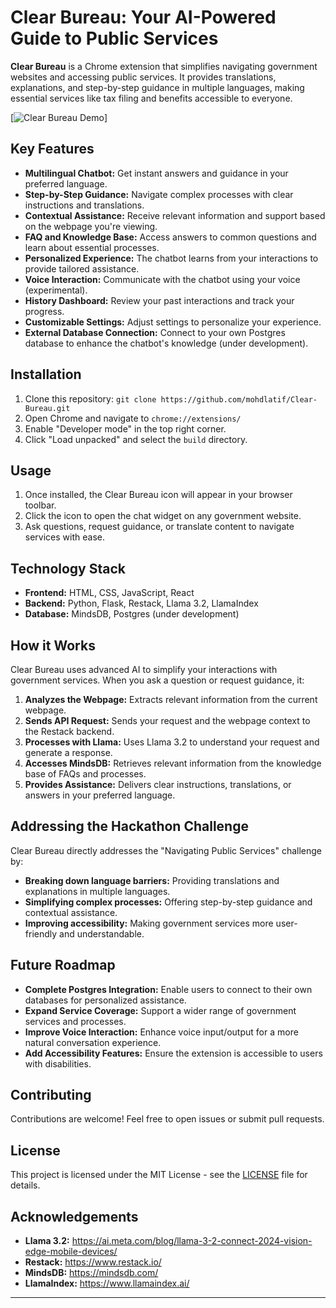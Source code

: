 # Clear Bureau: Your AI-Powered Guide to Public Services

**Clear Bureau** is a Chrome extension that simplifies navigating government websites and accessing public services. It provides translations, explanations, and step-by-step guidance in multiple languages, making essential services like tax filing and benefits accessible to everyone.

[![Clear Bureau Demo](https://lablab.ai/event/llama-impact-hackathon/code-crusiade)]

## Key Features

- **Multilingual Chatbot:** Get instant answers and guidance in your preferred language.
- **Step-by-Step Guidance:** Navigate complex processes with clear instructions and translations.
- **Contextual Assistance:** Receive relevant information and support based on the webpage you're viewing.
- **FAQ and Knowledge Base:** Access answers to common questions and learn about essential processes.
- **Personalized Experience:** The chatbot learns from your interactions to provide tailored assistance.
- **Voice Interaction:** Communicate with the chatbot using your voice (experimental).
- **History Dashboard:** Review your past interactions and track your progress.
- **Customizable Settings:** Adjust settings to personalize your experience.
- **External Database Connection:** Connect to your own Postgres database to enhance the chatbot's knowledge (under development).

## Installation

1. Clone this repository: `git clone https://github.com/mohdlatif/Clear-Bureau.git`
2. Open Chrome and navigate to `chrome://extensions/`
3. Enable "Developer mode" in the top right corner.
4. Click "Load unpacked" and select the `build` directory.

## Usage

1. Once installed, the Clear Bureau icon will appear in your browser toolbar.
2. Click the icon to open the chat widget on any government website.
3. Ask questions, request guidance, or translate content to navigate services with ease.

## Technology Stack

- **Frontend:** HTML, CSS, JavaScript, React
- **Backend:** Python, Flask, Restack, Llama 3.2, LlamaIndex
- **Database:** MindsDB, Postgres (under development)

## How it Works

Clear Bureau uses advanced AI to simplify your interactions with government services. When you ask a question or request guidance, it:

1. **Analyzes the Webpage:** Extracts relevant information from the current webpage.
2. **Sends API Request:** Sends your request and the webpage context to the Restack backend.
3. **Processes with Llama:** Uses Llama 3.2 to understand your request and generate a response.
4. **Accesses MindsDB:** Retrieves relevant information from the knowledge base of FAQs and processes.
5. **Provides Assistance:** Delivers clear instructions, translations, or answers in your preferred language.

## Addressing the Hackathon Challenge

Clear Bureau directly addresses the "Navigating Public Services" challenge by:

- **Breaking down language barriers:** Providing translations and explanations in multiple languages.
- **Simplifying complex processes:** Offering step-by-step guidance and contextual assistance.
- **Improving accessibility:** Making government services more user-friendly and understandable.

## Future Roadmap

- **Complete Postgres Integration:** Enable users to connect to their own databases for personalized assistance.
- **Expand Service Coverage:** Support a wider range of government services and processes.
- **Improve Voice Interaction:** Enhance voice input/output for a more natural conversation experience.
- **Add Accessibility Features:** Ensure the extension is accessible to users with disabilities.

## Contributing

Contributions are welcome! Feel free to open issues or submit pull requests.

## License

This project is licensed under the MIT License - see the [LICENSE](LICENSE) file for details.

## Acknowledgements

- **Llama 3.2:** https://ai.meta.com/blog/llama-3-2-connect-2024-vision-edge-mobile-devices/
- **Restack:** https://www.restack.io/
- **MindsDB:** https://mindsdb.com/
- **LlamaIndex:** https://www.llamaindex.ai/

---
